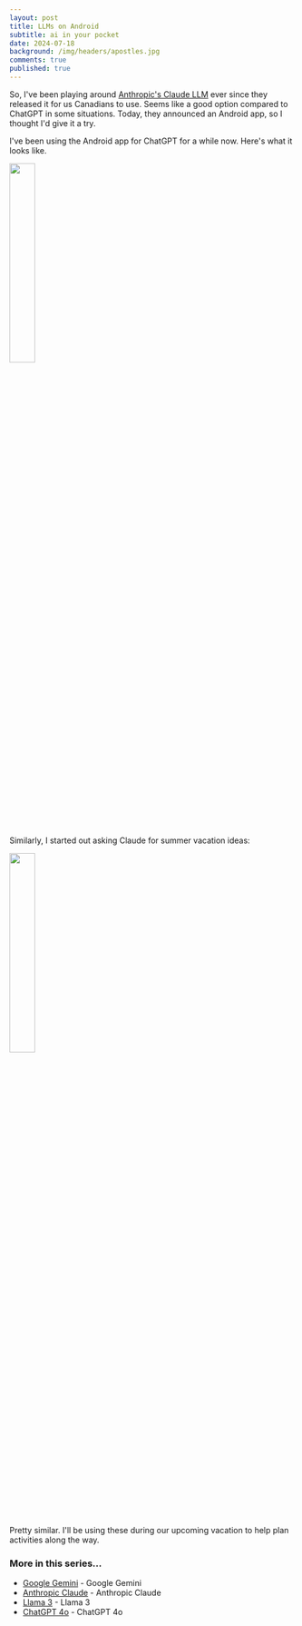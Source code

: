 ```yaml
---
layout: post
title: LLMs on Android
subtitle: ai in your pocket
date: 2024-07-18
background: /img/headers/apostles.jpg
comments: true
published: true
---
```


So, I've been playing around [Anthropic's Claude LLM](/2024/06/15/anthropic-claude-canada) ever since they released it for us Canadians to use.  Seems like a good option compared to ChatGPT in some situations.  Today, they announced an Android app, so I thought I'd give it a try.  

I've been using the Android app for ChatGPT for a while now.  Here's what it looks like.

<img src="/img/posts/llms_on_android_chatgpt.png" class="img-fluid"  style="width:30%"/>

Similarly, I started out asking Claude for summer vacation ideas:

<img src="/img/posts/llms_on_android_claude.png" class="img-fluid" style="width:30%"  />

Pretty similar.  I'll be using these during our upcoming vacation to help plan activities along the way.

### More in this series...
* [Google Gemini](/2024/02/16/google-gemini) - Google Gemini
* [Anthropic Claude](/2024/03/04/anthropic-claude) - Anthropic Claude
* [Llama 3](/2024/04/19/llama-3) - Llama 3
* [ChatGPT 4o](/2024/05/21/chatgpt-4o) - ChatGPT 4o
